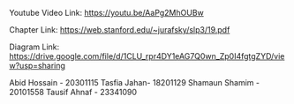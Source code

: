 Youtube Video Link: https://youtu.be/AaPg2MhOUBw

Chapter Link: https://web.stanford.edu/~jurafsky/slp3/19.pdf

Diagram Link: https://drive.google.com/file/d/1CLU_rpr4DY1eAG7Q0wn_Zp0I4fgtgZYD/view?usp=sharing

Abid Hossain -   20301115 
Tasfia Jahan-    18201129
Shamaun Shamim - 20101558
Tausif Ahnaf -   23341090
